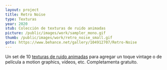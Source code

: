 ```yaml
---
layout: project
title: Retro Noise
type: Texturas
year: 2020
stub: Colección de texturas de ruido animadas
picture: /public/images/work/sampler_mono.gif
thumb: /public/images/work/retro_noise_small.gif
goto: https://www.behance.net/gallery/104912707/Retro-Noise
---
```

Un set de 10 [texturas de ruido animadas](https://www.behance.net/gallery/104912707/Retro-Noise) para agregar un toque vintage o de película a motion graphics, vídeos, etc. Completamenta gratuito.